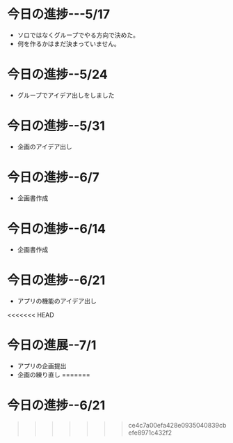# 今日の進捗---5/17

* ソロではなくグループでやる方向で決めた。
* 何を作るかはまだ決まっていません。

# 今日の進捗--5/24

* グループでアイデア出しをしました

# 今日の進捗--5/31

* 企画のアイデア出し

# 今日の進捗--6/7

* 企画書作成

# 今日の進捗--6/14

* 企画書作成

# 今日の進捗--6/21

* アプリの機能のアイデア出し

<<<<<<< HEAD
# 今日の進展--7/1

* アプリの企画提出
* 企画の練り直し
=======
# 今日の進捗--6/21
>>>>>>> ce4c7a00efa428e0935040839cbefe8971c432f2
